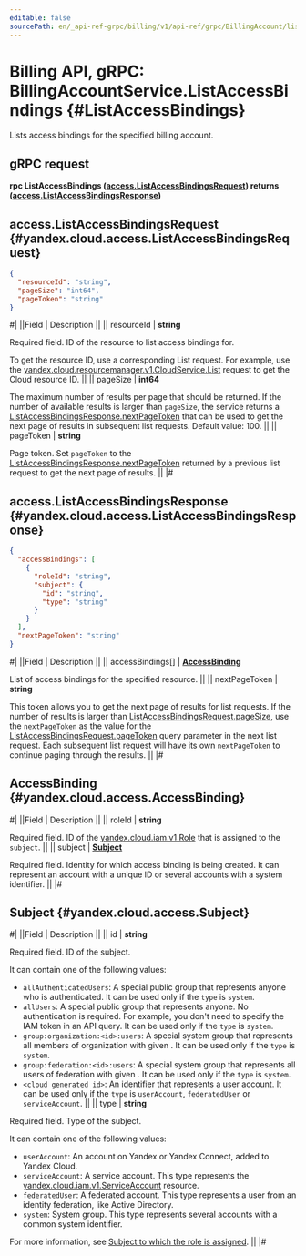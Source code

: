 ```yaml
---
editable: false
sourcePath: en/_api-ref-grpc/billing/v1/api-ref/grpc/BillingAccount/listAccessBindings.md
---
```


# Billing API, gRPC: BillingAccountService.ListAccessBindings {#ListAccessBindings}

Lists access bindings for the specified billing account.

## gRPC request

**rpc ListAccessBindings ([access.ListAccessBindingsRequest](#yandex.cloud.access.ListAccessBindingsRequest)) returns ([access.ListAccessBindingsResponse](#yandex.cloud.access.ListAccessBindingsResponse))**

## access.ListAccessBindingsRequest {#yandex.cloud.access.ListAccessBindingsRequest}

```json
{
  "resourceId": "string",
  "pageSize": "int64",
  "pageToken": "string"
}
```

#|
||Field | Description ||
|| resourceId | **string**

Required field. ID of the resource to list access bindings for.

To get the resource ID, use a corresponding List request.
For example, use the [yandex.cloud.resourcemanager.v1.CloudService.List](/docs/resource-manager/api-ref/grpc/Cloud/list#List) request to get the Cloud resource ID. ||
|| pageSize | **int64**

The maximum number of results per page that should be returned. If the number of available
results is larger than `pageSize`,
the service returns a [ListAccessBindingsResponse.nextPageToken](#yandex.cloud.access.ListAccessBindingsResponse)
that can be used to get the next page of results in subsequent list requests.
Default value: 100. ||
|| pageToken | **string**

Page token. Set `pageToken`
to the [ListAccessBindingsResponse.nextPageToken](#yandex.cloud.access.ListAccessBindingsResponse)
returned by a previous list request to get the next page of results. ||
|#

## access.ListAccessBindingsResponse {#yandex.cloud.access.ListAccessBindingsResponse}

```json
{
  "accessBindings": [
    {
      "roleId": "string",
      "subject": {
        "id": "string",
        "type": "string"
      }
    }
  ],
  "nextPageToken": "string"
}
```

#|
||Field | Description ||
|| accessBindings[] | **[AccessBinding](#yandex.cloud.access.AccessBinding)**

List of access bindings for the specified resource. ||
|| nextPageToken | **string**

This token allows you to get the next page of results for list requests. If the number of results
is larger than [ListAccessBindingsRequest.pageSize](#yandex.cloud.access.ListAccessBindingsRequest), use
the `nextPageToken` as the value
for the [ListAccessBindingsRequest.pageToken](#yandex.cloud.access.ListAccessBindingsRequest) query parameter
in the next list request. Each subsequent list request will have its own
`nextPageToken` to continue paging through the results. ||
|#

## AccessBinding {#yandex.cloud.access.AccessBinding}

#|
||Field | Description ||
|| roleId | **string**

Required field. ID of the [yandex.cloud.iam.v1.Role](/docs/iam/api-ref/grpc/Role/get#yandex.cloud.iam.v1.Role) that is assigned to the `subject`. ||
|| subject | **[Subject](#yandex.cloud.access.Subject)**

Required field. Identity for which access binding is being created.
It can represent an account with a unique ID or several accounts with a system identifier. ||
|#

## Subject {#yandex.cloud.access.Subject}

#|
||Field | Description ||
|| id | **string**

Required field. ID of the subject.

It can contain one of the following values:
* `allAuthenticatedUsers`: A special public group that represents anyone
who is authenticated. It can be used only if the `type` is `system`.
* `allUsers`: A special public group that represents anyone. No authentication is required.
For example, you don't need to specify the IAM token in an API query.
It can be used only if the `type` is `system`.
* `group:organization:<id>:users`: A special system group that represents all members of organization
with given <id>. It can be used only if the `type` is `system`.
* `group:federation:<id>:users`: A special system group that represents all users of federation
with given <id>. It can be used only if the `type` is `system`.
* `<cloud generated id>`: An identifier that represents a user account.
It can be used only if the `type` is `userAccount`, `federatedUser` or `serviceAccount`. ||
|| type | **string**

Required field. Type of the subject.

It can contain one of the following values:
* `userAccount`: An account on Yandex or Yandex Connect, added to Yandex Cloud.
* `serviceAccount`: A service account. This type represents the [yandex.cloud.iam.v1.ServiceAccount](/docs/iam/api-ref/grpc/ServiceAccount/get#yandex.cloud.iam.v1.ServiceAccount) resource.
* `federatedUser`: A federated account. This type represents a user from an identity federation, like Active Directory.
* `system`: System group. This type represents several accounts with a common system identifier.

For more information, see [Subject to which the role is assigned](/docs/iam/concepts/access-control/#subject). ||
|#